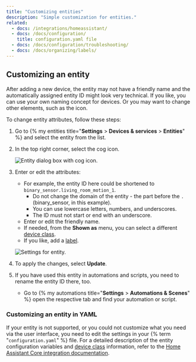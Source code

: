 ```yaml
---
title: "Customizing entities"
description: "Simple customization for entities."
related:
  - docs: /integrations/homeassistant/
  - docs: /docs/configuration/
    title: configuration.yaml file
  - docs: /docs/configuration/troubleshooting/
  - docs: /docs/organizing/labels/
---
```


## Customizing an entity

After adding a new device, the entity may not have a friendly name and the automatically assigned entity ID might look very technical. If you like, you can use your own naming concept for devices. Or you may want to change other elements, such as the icon.

To change entity attributes, follow these steps:

1. Go to {% my entities title="**Settings** > **Devices & services** > **Entities**" %} and select the entity from the list.
2. In the top right corner, select the cog icon.

   ![Entity dialog box with cog icon.](/images/docs/configuration/customizing-entity-dialog.png)

3. Enter or edit the attributes:
   - For example, the entity ID here could be shortened to `binary_sensor.living_room_motion_1`.
     - Do not change the domain of the entity - the part before the `.` (binary_sensor, in this example).
     - You can use lowercase letters, numbers, and underscores.
     - The ID must not start or end with an underscore.
   - Enter or edit the friendly name.
   - If needed, from the **Shown as** menu, you can select a different [device class](/integrations/homeassistant/#device-class).
   - If you like, add a [label](/docs/organizing/labels/).

   ![Settings for entity.](/images/docs/configuration/customizing-entity.png)

4. To apply the changes, select **Update**.
5. If you have used this entity in automations and scripts, you need to rename the entity ID there, too.
   - Go to {% my automations title="**Settings** > **Automations & Scenes**" %} open the respective tab and find your automation or script.

### Customizing an entity in YAML

If your entity is not supported, or you could not customize what you need via the user interface, you need to edit the settings in your {% term "`configuration.yaml`" %} file. For a detailed description of the entity configuration variables and [device class](/integrations/homeassistant/#device-class) information, refer to the [Home Assistant Core integration documentation](/integrations/homeassistant/).
